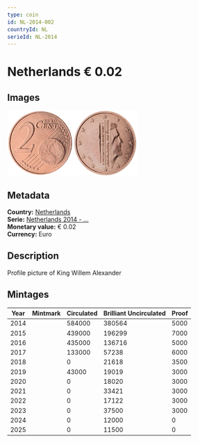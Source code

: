 ```yaml
---
type: coin
id: NL-2014-002
countryId: NL
serieId: NL-2014
---
```


# Netherlands € 0.02

## Images

<img src="../../../Images/common-2007-002.webp" height="150" alt="Front image"><img src="Images/netherlands-2014-002.webp" height="150" alt="Back image">

## Metadata

**Country:** [Netherlands](../index.md)\
**Serie:** [Netherlands 2014 - ...](index.md)\
**Monetary value:** € 0.02\
**Currency:** Euro

## Description

Profile picture of King Willem Alexander

## Mintages

| Year | Mintmark | Circulated | Brilliant Uncirculated | Proof |
| ---- | -------- | ---------- | ---------------------- | ----- |
| 2014 |          | 584000     | 380564                 | 5000  |
| 2015 |          | 439000     | 196299                 | 7000  |
| 2016 |          | 435000     | 136716                 | 5000  |
| 2017 |          | 133000     | 57238                  | 6000  |
| 2018 |          | 0          | 21618                  | 3500  |
| 2019 |          | 43000      | 19019                  | 3000  |
| 2020 |          | 0          | 18020                  | 3000  |
| 2021 |          | 0          | 33421                  | 3000  |
| 2022 |          | 0          | 17122                  | 3000  |
| 2023 |          | 0          | 37500                  | 3000  |
| 2024 |          | 0          | 12000                  | 0     |
| 2025 |          | 0          | 11500                  | 0     |
